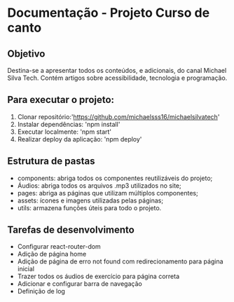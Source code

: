 # Documentação - Projeto Curso de canto 

## Objetivo 
Destina-se a apresentar todos os conteúdos, e adicionais, do canal Michael Silva Tech. Contém artigos sobre acessibilidade, tecnologia e programação. 

## Para executar o projeto:

1. Clonar repositório:'https://github.com/michaelsss16/michaelsilvatech'
2. Instalar dependências: 'npm install'
3.  Executar localmente: 'npm start'
4.  Realizar deploy da aplicação: 'npm deploy'

## Estrutura de pastas

-  components: abriga todos os componentes reutilizáveis do projeto;
-  Áudios: abriga todos os arquivos .mp3 utilizados no site;
- pages: abriga as páginas que utilizam múltiplos componentes; 
-  assets: ícones e imagens utilizadas pelas páginas;
-  utils: armazena funções úteis para todo o projeto.
## Tarefas de desenvolvimento 
- Configurar react-router-dom 
- Adição de página home 
-  Adição de página de erro not found  com redirecionamento para página inicial 
-   Trazer todos os áudios de exercício para página correta 
-    Adicionar e configurar barra de navegação 
-   Definição de log 